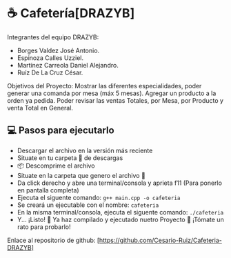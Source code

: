 # ☕ Cafetería[DRAZYB]
Integrantes del equipo DRAZYB:
* Borges Valdez José Antonio.
* Espinoza Calles Uzziel.
* Martínez Carreola Daniel Alejandro.
* Ruíz De La Cruz César.

  
Objetivos del Proyecto: 
Mostrar las diferentes especialidades, poder generar una comanda por mesa (máx 5 mesas). Agregar un producto a la orden ya pedida.
Poder revisar las ventas Totales, por Mesa, por Producto y venta Total en General.


## 💻 Pasos para ejecutarlo
* Descargar el archivo en la versión más reciente
* Situate en tu carpeta 📁 de descargas
* 📦 Descomprime el archivo
* Situate en la carpeta que genero el archivo 📂
* Da click derecho y abre una terminal/consola y aprieta f11 (Para ponerlo en pantalla completa)
* Ejecuta el siguente comando: `g++ main.cpp -o cafeteria`
* Se creará un ejecutable con el nombre: `cafeteria`
* En la misma terminal/consola, ejecuta el siguente comando: `./cafeteria`
* Y... ¡Listo! 🎉 Ya haz compilado y ejecutado nuetro Proyecto 🚀 ¡Tómate un rato para probarlo!

Enlace al repositorio de github: [https://github.com/Cesario-Ruiz/Cafeteria-DRAZYB]
